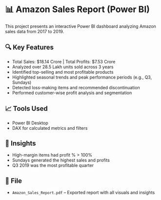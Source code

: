 # 📊 Amazon Sales Report (Power BI)

This project presents an interactive Power BI dashboard analyzing Amazon sales data from 2017 to 2019.

## 🔍 Key Features
- Total Sales: $18.14 Crore | Total Profits: $7.53 Crore
- Analyzed over 28.5 Lakh units sold across 3 years
- Identified top-selling and most profitable products
- Highlighted seasonal trends and peak performance periods (e.g., Q3, Sundays)
- Detected loss-making items and recommended discontinuation
- Performed customer-wise profit analysis and segmentation

## 📈 Tools Used
- Power BI Desktop
- DAX for calculated metrics and filters

## 🧠 Insights
- High-margin items had profit % > 100%
- Sundays generated the highest sales and profits
- Q3 2019 was the most profitable quarter

## 📁 File
- `Amazon_Sales_Report.pdf` – Exported report with all visuals and insights

